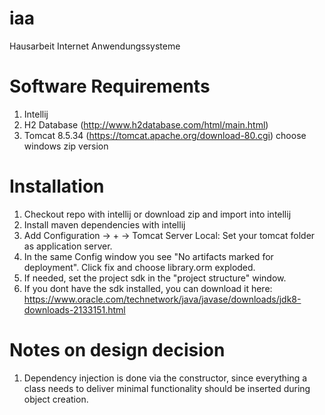 # iaa
Hausarbeit Internet Anwendungssysteme

# Software Requirements

1. Intellij
2. H2 Database (http://www.h2database.com/html/main.html)
3. Tomcat 8.5.34 (https://tomcat.apache.org/download-80.cgi) choose windows zip version

# Installation

1. Checkout repo with intellij or download zip and import into intellij
2. Install maven dependencies with intellij
3. Add Configuration -> + -> Tomcat Server Local: Set your tomcat folder as application server.
4. In the same Config window you see "No artifacts marked for deployment". Click fix and choose library.orm exploded.
5. If needed, set the project sdk in the "project structure" window.
6. If you dont have the sdk installed, you can download it here: https://www.oracle.com/technetwork/java/javase/downloads/jdk8-downloads-2133151.html

# Notes on design decision

1. Dependency injection is done via the constructor, since everything a class needs to deliver minimal functionality should be inserted during object creation. 
